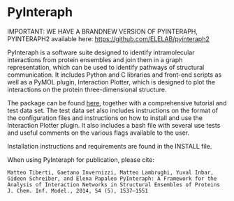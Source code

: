 # PyInteraph

IMPORTANT: WE HAVE A BRANDNEW VERSION OF PYINTERAPH, PYINTERAPH2 available here: https://github.com/ELELAB/pyinteraph2


PyInteraph is a software suite designed to identify intramolecular interactions
from protein ensembles and join them in a graph representation, which can be used to identify
pathways of structural communication. It includes Python and C libraries and 
front-end scripts as well as a PyMOL plugin, Interaction Plotter, which is designed to plot the
interactions on the protein three-dimensional structure.

The package can be found [here](https://github.com/ELELAB/pyinteraph), together with a comprehensive
tutorial and test data set. The test data set also includes instructions on the
format of the configuration files and instructions on how to install and use the Interaction Plotter
plugin. It also includes a bash file with several use tests and useful comments
on the various flags available to the user.

Installation instructions and requirements are found in the INSTALL file.

When using PyInteraph for publication, please cite:

  ``Matteo Tiberti, Gaetano Invernizzi, Matteo Lambrughi, Yuval Inbar, Gideon Schreiber, and Elena Papaleo
  PyInteraph: A Framework for the Analysis of Interaction Networks in Structural Ensembles of Proteins
  J. Chem. Inf. Model., 2014, 54 (5), 1537–1551``




